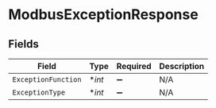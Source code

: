 # ModbusExceptionResponse


## Fields

| Field               | Type                | Required            | Description         |
| ------------------- | ------------------- | ------------------- | ------------------- |
| `ExceptionFunction` | **int*              | :heavy_minus_sign:  | N/A                 |
| `ExceptionType`     | **int*              | :heavy_minus_sign:  | N/A                 |